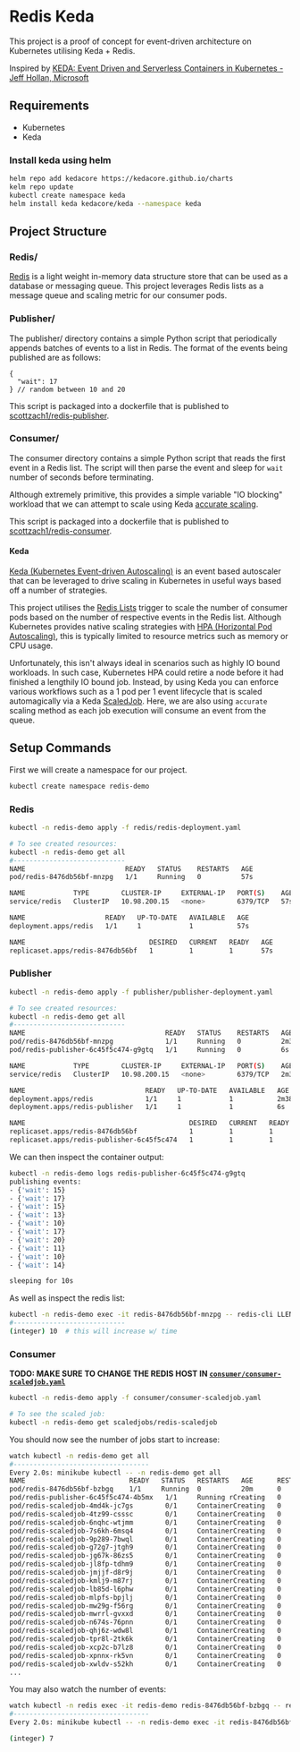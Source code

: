 # Redis Keda

This project is a proof of concept for event-driven architecture on Kubernetes utilising Keda + Redis.

Inspired
by [KEDA: Event Driven and Serverless Containers in Kubernetes - Jeff Hollan, Microsoft](https://www.youtube.com/watch?v=ZK2SS_GXF-g&t=1631s)

## Requirements

- Kubernetes
- Keda

### Install keda using helm

```bash
helm repo add kedacore https://kedacore.github.io/charts
kelm repo update
kubectl create namespace keda
helm install keda kedacore/keda --namespace keda
```

## Project Structure

### Redis/

[Redis](https://redis.io/) is a light weight in-memory data structure store that can be used as a database or messaging
queue. This project leverages Redis lists as a message queue and scaling metric for our consumer pods.

### Publisher/

The publisher/ directory contains a simple Python script that periodically appends batches of events to a list in Redis.
The format of the events being published are as follows:

```json5
{
  "wait": 17
} // random between 10 and 20
```

This script is packaged into a dockerfile that is published
to [scottzach1/redis-publisher](https://hub.docker.com/repository/docker/scottzach1/redis-publisher).

### Consumer/

The consumer directory contains a simple Python script that reads the first event in a Redis list. The script will then
parse the event and sleep for `wait` number of seconds before terminating.

Although extremely primitive, this provides a simple variable "IO blocking" workload that we can attempt to scale using
Keda [accurate scaling](https://keda.sh/docs/2.7/concepts/scaling-jobs/).

This script is packaged into a dockerfile that is published
to [scottzach1/redis-consumer](https://hub.docker.com/repository/docker/scottzach1/redis-consumer).

#### Keda

[Keda (Kubernetes Event-driven Autoscaling)](https://keda.sh/) is an event based autoscaler that can be leveraged to
drive scaling in Kubernetes in useful ways based off a number of strategies.

This project utilises the [Redis Lists](https://keda.sh/docs/2.7/scalers/redis-streams/) trigger to scale the number of
consumer pods based on the number of respective events in the Redis list. Although Kubernetes provides native scaling
strategies with
[HPA (Horizontal Pod Autoscaling)](https://kubernetes.io/docs/tasks/run-application/horizontal-pod-autoscale/), this is
typically limited to resource metrics such as memory or CPU usage.

Unfortunately, this isn't always ideal in scenarios such as highly IO bound workloads. In such case, Kubernetes HPA
could retire a node before it had finished a lengthily IO bound job. Instead, by using Keda you can enforce various
workflows such as a 1 pod per 1 event lifecycle that is scaled automagically via a
Keda [ScaledJob](https://keda.sh/docs/2.7/concepts/scaling-jobs/). Here, we are also using `accurate` scaling method as
each job execution will consume an event from the queue.

## Setup Commands

First we will create a namespace for our project.

```bash
kubectl create namespace redis-demo
```

### Redis

```bash
kubectl -n redis-demo apply -f redis/redis-deployment.yaml

# To see created resources:
kubectl -n redis-demo get all
#----------------------------
NAME                         READY   STATUS    RESTARTS   AGE
pod/redis-8476db56bf-mnzpg   1/1     Running   0          57s

NAME            TYPE        CLUSTER-IP     EXTERNAL-IP   PORT(S)    AGE
service/redis   ClusterIP   10.98.200.15   <none>        6379/TCP   57s

NAME                    READY   UP-TO-DATE   AVAILABLE   AGE
deployment.apps/redis   1/1     1            1           57s

NAME                               DESIRED   CURRENT   READY   AGE
replicaset.apps/redis-8476db56bf   1         1         1       57s
```

### Publisher

```bash
kubectl -n redis-demo apply -f publisher/publisher-deployment.yaml

# To see created resources:
kubectl -n redis-demo get all
#----------------------------
NAME                                   READY   STATUS    RESTARTS   AGE
pod/redis-8476db56bf-mnzpg             1/1     Running   0          2m38s
pod/redis-publisher-6c45f5c474-g9gtq   1/1     Running   0          6s

NAME            TYPE        CLUSTER-IP     EXTERNAL-IP   PORT(S)    AGE
service/redis   ClusterIP   10.98.200.15   <none>        6379/TCP   2m38s

NAME                              READY   UP-TO-DATE   AVAILABLE   AGE
deployment.apps/redis             1/1     1            1           2m38s
deployment.apps/redis-publisher   1/1     1            1           6s

NAME                                         DESIRED   CURRENT   READY   AGE
replicaset.apps/redis-8476db56bf             1         1         1       2m38s
replicaset.apps/redis-publisher-6c45f5c474   1         1         1       6s
```

We can then inspect the container output:

```bash
kubectl -n redis-demo logs redis-publisher-6c45f5c474-g9gtq
publishing events:
- {'wait': 15}
- {'wait': 17}
- {'wait': 15}
- {'wait': 13}
- {'wait': 10}
- {'wait': 17}
- {'wait': 20}
- {'wait': 11}
- {'wait': 10}
- {'wait': 14}

sleeping for 10s
```

As well as inspect the redis list:

```bash
kubectl -n redis-demo exec -it redis-8476db56bf-mnzpg -- redis-cli LLEN events
#----------------------------
(integer) 10  # this will increase w/ time
```

### Consumer

**TODO: MAKE SURE TO CHANGE THE REDIS HOST IN [`consumer/consumer-scaledjob.yaml`](./consumer/consumer-scaledjob.yaml)**

```bash
kubectl -n redis-demo apply -f consumer/consumer-scaledjob.yaml

# To see the scaled job:
kubectl -n redis-demo get scaledjobs/redis-scaledjob
```

You should now see the number of jobs start to increase:

```bash
watch kubectl -n redis-demo get all
#---------------------------------- 
Every 2.0s: minikube kubectl -- -n redis-demo get all                                Arch-3080: Fri May 27 00:00:03 2022
NAME                          READY   STATUS   RESTARTS   AGE      RESTARTS   AGE
pod/redis-8476db56bf-bzbgq    1/1     Running  0          20m      0          21m
pod/redis-publisher-6c45f5c474-4b5mx   1/1     Running rCreating   0          26s
pod/redis-scaledjob-4md4k-jc7gs        0/1     ContainerCreating   0          22s
pod/redis-scaledjob-4tz99-csssc        0/1     ContainerCreating   0          10s
pod/redis-scaledjob-6nqhc-wtjmm        0/1     ContainerCreating   0          22s
pod/redis-scaledjob-7s6kh-6msq4        0/1     ContainerCreating   0          10s
pod/redis-scaledjob-9p289-7bwql        0/1     ContainerCreating   0          10s
pod/redis-scaledjob-g72g7-jtgh9        0/1     ContainerCreating   0          10s
pod/redis-scaledjob-jg67k-86zs5        0/1     ContainerCreating   0          1s
pod/redis-scaledjob-jl8fp-tdhm9        0/1     ContainerCreating   0          1s
pod/redis-scaledjob-jmjjf-d8r9j        0/1     ContainerCreating   0          22s
pod/redis-scaledjob-kmlj9-m87rj        0/1     ContainerCreating   0          1s
pod/redis-scaledjob-lb85d-l6phw        0/1     ContainerCreating   0          22s
pod/redis-scaledjob-mlpfs-bpjlj        0/1     ContainerCreating   0          10s
pod/redis-scaledjob-mw29g-f56rg        0/1     ContainerCreating   0          10s
pod/redis-scaledjob-mwrrl-gvxxd        0/1     ContainerCreating   0          10s
pod/redis-scaledjob-n674s-76pnn        0/1     ContainerCreating   0          1s
pod/redis-scaledjob-qhj6z-wdw8l        0/1     ContainerCreating   0          1s
pod/redis-scaledjob-tpr8l-2tk6k        0/1     ContainerCreating   0          10s
pod/redis-scaledjob-xcp2c-b7lz8        0/1     ContainerCreating   0          10s
pod/redis-scaledjob-xpnnx-rk5vn        0/1     ContainerCreating   0          10s
pod/redis-scaledjob-xwldv-s52kh        0/1     ContainerCreating   0          22s
...
```

You may also watch the number of events:

```bash
watch kubectl -n redis exec -it redis-demo redis-8476db56bf-bzbgq -- redis-cli LLEN events
#----------------------------------
Every 2.0s: minikube kubectl -- -n redis-demo exec -it redis-8476db56bf-bzbgq -- redis-cli LLEN events        Arch-3080: Fri May 27 00:36:04 2022

(integer) 7
```
